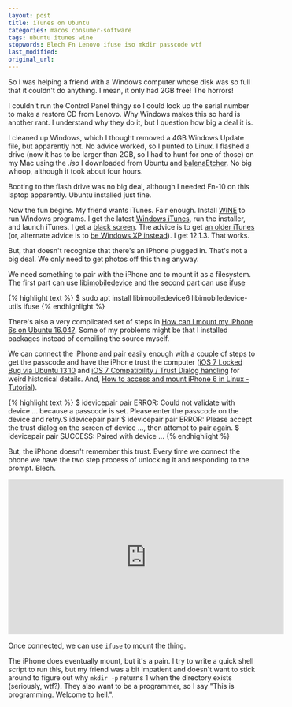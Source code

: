 ```yaml
---
layout: post
title: iTunes on Ubuntu
categories: macos consumer-software
tags: ubuntu itunes wine
stopwords: Blech Fn Lenovo ifuse iso mkdir passcode wtf
last_modified:
original_url:
---
```


So I was helping a friend with a Windows computer whose disk was so full that it couldn't do anything. I mean, it only had 2GB free! The horrors!

<!--more-->

I couldn't run the Control Panel thingy so I could look up the serial number to make a restore CD from Lenovo. Why Windows makes this so hard is another rant. I understand why they do it, but I question how big a deal it is.

I cleaned up Windows, which I thought removed a 4GB Windows Update file, but apparently not. No advice worked, so I punted to Linux. I flashed a drive (now it has to be larger than 2GB, so I had to hunt for one of those) on my Mac using the *.iso* I downloaded from Ubuntu and [balenaEtcher](https://www.balena.io/etcher/). No big whoop, although it took about four hours.

Booting to the flash drive was no big deal, although I needed Fn-10 on this laptop apparently. Ubuntu installed just fine.

Now the fun begins. My friend wants iTunes. Fair enough. Install [WINE](https://www.winehq.org) to run Windows programs. I get the latest [Windows iTunes](https://www.apple.com/itunes/), run the installer, and launch iTunes. I get a [black screen](https://askubuntu.com/questions/1155189/itunes-in-wine-black-screen-on-ubuntu-18-04). The advice is to get [an older iTunes](https://support.apple.com/downloads/itunes) (or, alternate advice is to [be Windows XP instead](_https://askubuntu.com/questions/635456/wine-black-window-issue/1063692#1063692)). I get 12.1.3. That works.

But, that doesn't recognize that there's an iPhone plugged in. That's not a big deal. We only need to get photos off this thing anyway.


We need something to pair with the iPhone and to mount it as a filesystem. The first part can use [libimobiledevice](https://libimobiledevice.org) and the second part can use [ifuse](https://github.com/libimobiledevice/ifuse)

{% highlight text %}
$ sudo apt install libimobiledevice6 libimobiledevice-utils ifuse
{% endhighlight %}

There's also a very complicated set of steps in [How can I mount my iPhone 6s on Ubuntu 16.04?](https://askubuntu.com/q/812006/912156). Some of my problems might be that I installed packages instead of compiling the source myself.

We can connect the iPhone and pair easily enough with a couple of steps to get the passcode and have the iPhone trust the computer ([iOS 7 Locked Bug via Ubuntu 13.10](https://askubuntu.com/q/371711/912156) and [iOS 7 Compatibility / Trust Dialog handling](https://github.com/libimobiledevice/libimobiledevice/issues/20) for weird historical details. And, [How to access and mount iPhone 6 in Linux - Tutorial](https://www.dedoimedo.com/computers/linux-iphone-6.html)).

{% highlight text %}
$ idevicepair pair
ERROR: Could not validate with device ... because a passcode is set. Please enter the passcode on the device and retry.$ idevicepair pair
$ idevicepair pair
ERROR: Please accept the trust dialog on the screen of device ..., then attempt to pair again.
$ idevicepair pair
SUCCESS: Paired with device ...
{% endhighlight %}

But, the iPhone doesn't remember this trust. Every time we connect the phone we have the two step process of unlocking it and responding to the prompt. Blech.

<div class="youtube">
<iframe width="560" height="315" src="https://www.youtube.com/embed/0udlgkKGRYs" frameborder="0" allow="accelerometer; autoplay; clipboard-write; encrypted-media; gyroscope; picture-in-picture" allowfullscreen></iframe>
</div>

Once connected, we can use `ifuse` to mount the thing.

The iPhone does eventually mount, but it's a pain. I try to write a quick shell script to run this, but my friend was a bit impatient and doesn't want to stick around to figure out why `mkdir -p` returns 1 when the directory exists (seriously, wtf?). They also want to be a programmer, so I say "This is programming. Welcome to hell.".
